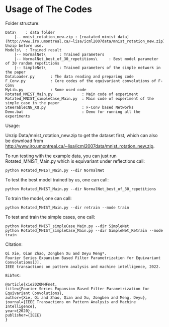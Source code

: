 # Usage of The Codes
 
Folder structure:

    Data\    : data folder
        |-- mnist_rotation_new.zip : [roatated minist data](http://www.iro.umontreal.ca/~lisa/icml2007data/mnist_rotation_new.zip), Unzip before use. 
    Models\  : Trained result
        |-- NormalNet\      : Trained parameters
        |-- NormalNet_best_of_30_repetitions\     : Best model parameter of 30 random repetitions
        |-- SimpleNet\      : Trained parameters of the simple network in the paper
    DataLoader.py       : The data reading and preparing code
    F_Conv.py           : Core codes of the equivariant convolutions of F-Conv
    MyLib.py            : Some used code
    Rotated_MNIST_Main.py             : Main code of experiment
    Rotated_MNIST_simpleCase_Main.py  : Main code of experiment of the simple case in the paper
    SteerableCNN_XQ.py                : F-Conv based Networks 
    Demo.bat                          : Demo for running all the experiments
 
Usage:

Unzip Data/mnist_rotation_new.zip to get the dataset first, which can also be download from http://www.iro.umontreal.ca/~lisa/icml2007data/mnist_rotation_new.zip.

To run testing with the example data, you can just run Rotated_MNIST_Main.py which is equivariant under reflections call:

    python Rotated_MNIST_Main.py --dir NormalNet

To test the best model trained by us, one can call:

    python Rotated_MNIST_Main.py --dir NormalNet_best_of_30_repetitions
  
To train the  model, one can call:

    python Rotated_MNIST_Main.py --dir retrain --mode train
 
To test and train the simple cases, one call:

    python Rotated_MNIST_simpleCase_Main.py --dir SimpleNet 
    python Rotated_MNIST_simpleCase_Main.py --dir SimpleNet_Retrain --mode train
  
 
 Citation:

    Qi Xie, Qian Zhao, Zongben Xu and Deyu Meng*. 
    Fourier Series Expansion Based Filter Parametrization for Equivariant Convolutions[J]. 
    IEEE transactions on pattern analysis and machine intelligence, 2022.
    
    BibTeX:
    
    @article{xie2020MHFnet,
    title={Fourier Series Expansion Based Filter Parametrization for Equivariant Convolutions},
    author={Xie, Qi and Zhao, Qian and Xu, Zongben and Meng, Deyu},
    journal={IEEE Transactions on Pattern Analysis and Machine Intelligence},
    year={2020},
    publisher={IEEE}
    }
